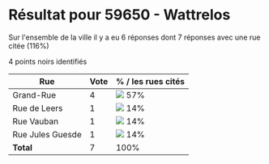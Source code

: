 # Résultat pour 59650 - Wattrelos

Sur l'ensemble de la ville il y a eu 6 réponses dont 7 réponses avec une rue citée (116%)

4 points noirs identifiés

| Rue | Vote | % / les rues cités|
|-----|------|-------------------|
| Grand-Rue | 4 | <img src="../../img/bar_57.gif" />&nbsp;57%|
| Rue de Leers | 1 | <img src="../../img/bar_14.gif" />&nbsp;14%|
| Rue Vauban | 1 | <img src="../../img/bar_14.gif" />&nbsp;14%|
| Rue Jules Guesde | 1 | <img src="../../img/bar_14.gif" />&nbsp;14%|
| **Total** | 7 | 100%|
